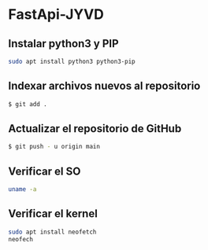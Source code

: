 # FastApi-JYVD

## Instalar python3 y PIP
```bash
sudo apt install python3 python3-pip
```

## Indexar archivos nuevos al repositorio
```bash
$ git add .
```

## Actualizar el repositorio de GitHub
```bash
$ git push - u origin main
```
## 

## Verificar el SO

```bash
uname -a
```

## Verificar el kernel

```bash
sudo apt install neofetch
neofech
```
